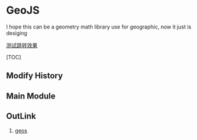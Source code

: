 # GeoJS
I hope this can be a geometry math library use for geographic, now it just is desiging

[测试跳转效果](#OutLink)

[TOC]

## Modify History












## Main Module



































## OutLink
1. [geos]()
